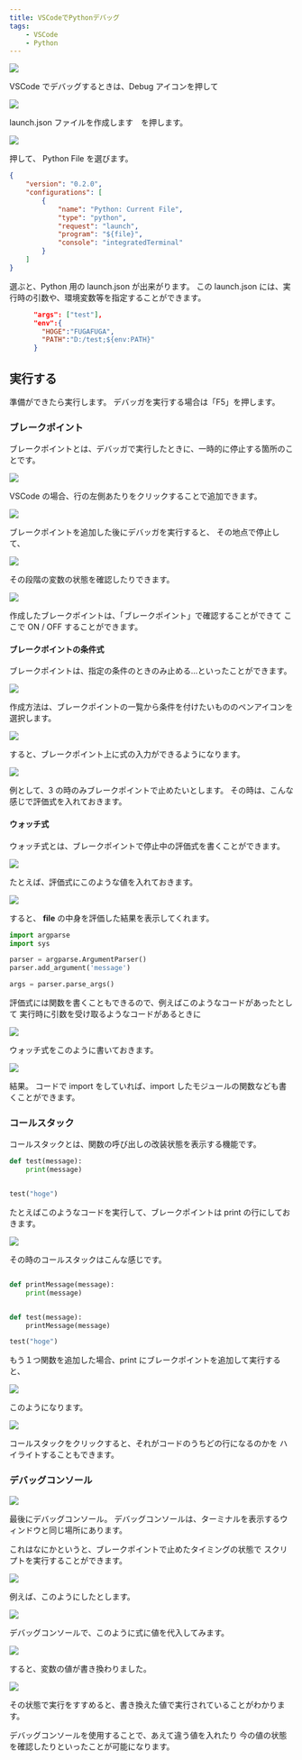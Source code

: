 ```yaml
---
title: VSCodeでPythonデバッグ
tags:
    - VSCode
    - Python
---
```


![](https://gyazo.com/e0d44ec678d31e063aa16f86afd65302.png)

VSCode でデバッグするときは、Debug アイコンを押して

![](https://gyazo.com/68829a27d4102e77d9ad868d9ad1f679.png)

launch.json ファイルを作成します　を押します。

![](https://gyazo.com/5246ef7ab53132a9b496ecd3ecef9d39.png)

押して、 Python File を選びます。

```json
{
	"version": "0.2.0",
	"configurations": [
		{
			"name": "Python: Current File",
			"type": "python",
			"request": "launch",
			"program": "${file}",
			"console": "integratedTerminal"
		}
	]
}
```

選ぶと、Python 用の launch.json が出来がります。
この launch.json には、実行時の引数や、環境変数等を指定することができます。

```json
      "args": ["test"],
      "env":{
        "HOGE":"FUGAFUGA",
        "PATH":"D:/test;${env:PATH}"
      }
```

## 実行する

準備ができたら実行します。
デバッガを実行する場合は「F5」を押します。

### ブレークポイント

ブレークポイントとは、デバッガで実行したときに、一時的に停止する箇所のことです。

![](https://gyazo.com/05856587c0ecfb2fa1bdd20966d64985.png)

VSCode の場合、行の左側あたりをクリックすることで追加できます。

![](https://gyazo.com/16015d395bb50efa12d9cb450bc118e7.png)

ブレークポイントを追加した後にデバッガを実行すると、
その地点で停止して、

![](https://gyazo.com/a85861dd54eb804310e14627271bf1c7.png)

その段階の変数の状態を確認したりできます。

![](https://gyazo.com/d030cabc38a9f08cf73fc4f329fdc7ed.png)

作成したブレークポイントは、「ブレークポイント」で確認することができて
ここで ON / OFF することができます。

#### ブレークポイントの条件式

ブレークポイントは、指定の条件のときのみ止める...といったことができます。

![](https://gyazo.com/d144ed212737cf83d114646c58b56a91.png)

作成方法は、ブレークポイントの一覧から条件を付けたいもののペンアイコンを選択します。

![](https://gyazo.com/0d373f4c8ce4d7a62374a007ef35d9c8.png)

すると、ブレークポイント上に式の入力ができるようになります。

![](https://gyazo.com/fe3130cfae20682838ccf17769b8b52a.png)

例として、3 の時のみブレークポイントで止めたいとします。
その時は、こんな感じで評価式を入れておきます。

#### ウォッチ式

ウォッチ式とは、ブレークポイントで停止中の評価式を書くことができます。

![](https://gyazo.com/3e38e0206df90107a41cb15df2ba4957.png)

たとえば、評価式にこのような値を入れておきます。

![](https://gyazo.com/7c5d26a0091e1174cc4070e8fbda3464.png)

すると、 **file** の中身を評価した結果を表示してくれます。

```python
import argparse
import sys

parser = argparse.ArgumentParser()
parser.add_argument('message')

args = parser.parse_args()
```

評価式には関数を書くこともできるので、例えばこのようなコードがあったとして
実行時に引数を受け取るようなコードがあるときに

![](https://gyazo.com/90058a6fbb23b71758697e3040c2a6c9.png)

ウォッチ式をこのように書いておきます。

![](https://gyazo.com/40157ed2b1b41fdabe5d115bb791172d.png)

結果。
コードで import をしていれば、import したモジュールの関数なども書くことができます。

### コールスタック

コールスタックとは、関数の呼び出しの改装状態を表示する機能です。

```python
def test(message):
    print(message)


test("hoge")

```

たとえばこのようなコードを実行して、ブレークポイントは print の行にしておきます。

![](https://gyazo.com/73bb69d1b2fe7cdc54b5ea9c183d3890.png)

その時のコールスタックはこんな感じです。

```python

def printMessage(message):
    print(message)


def test(message):
    printMessage(message)

test("hoge")
```

もう１つ関数を追加した場合、print にブレークポイントを追加して実行すると、

![](https://gyazo.com/63678dcabc8f01e9f67ead8306b338bf.png)

このようになります。

![](https://gyazo.com/e730bfc0eddeff8152075bf88363f47c.png)

コールスタックをクリックすると、それがコードのうちどの行になるのかを
ハイライトすることもできます。

### デバッグコンソール

![](https://gyazo.com/85500cc9a1b0d4cef193f1d2a644dfb9.png)

最後にデバッグコンソール。
デバッグコンソールは、ターミナルを表示するウィンドウと同じ場所にあります。

これはなにかというと、ブレークポイントで止めたタイミングの状態で
スクリプトを実行することができます。

![](https://gyazo.com/852a3a636f568303674e0580b151f665.png)

例えば、このようにしたとします。

![](https://gyazo.com/498129e4c9c9d8319f424ba8b8aebcb8.png)

デバッグコンソールで、このように式に値を代入してみます。

![](https://gyazo.com/7bdb5f6575d5448ed3755d2063d539c1.png)

すると、変数の値が書き換わりました。

![](https://gyazo.com/8262a9ecb820f0878935e52f6cc24f09.png)

その状態で実行をすすめると、書き換えた値で実行されていることがわかります。

デバッグコンソールを使用することで、あえて違う値を入れたり
今の値の状態を確認したりといったことが可能になります。

